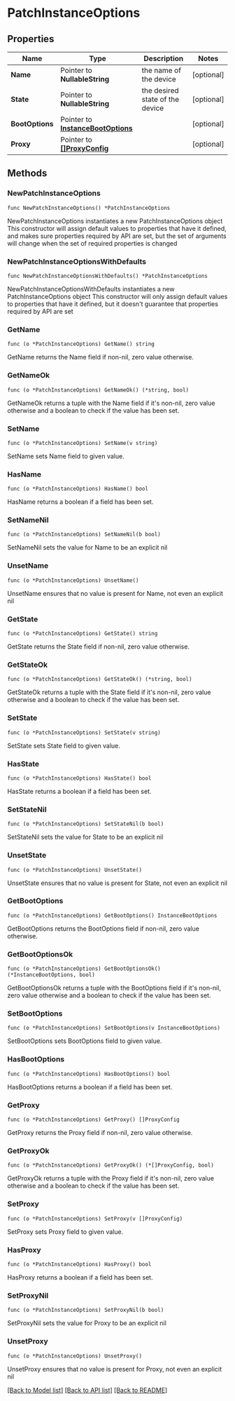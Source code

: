 # PatchInstanceOptions

## Properties

Name | Type | Description | Notes
------------ | ------------- | ------------- | -------------
**Name** | Pointer to **NullableString** | the name of the device | [optional] 
**State** | Pointer to **NullableString** | the desired state of the device | [optional] 
**BootOptions** | Pointer to [**InstanceBootOptions**](InstanceBootOptions.md) |  | [optional] 
**Proxy** | Pointer to [**[]ProxyConfig**](ProxyConfig.md) |  | [optional] 

## Methods

### NewPatchInstanceOptions

`func NewPatchInstanceOptions() *PatchInstanceOptions`

NewPatchInstanceOptions instantiates a new PatchInstanceOptions object
This constructor will assign default values to properties that have it defined,
and makes sure properties required by API are set, but the set of arguments
will change when the set of required properties is changed

### NewPatchInstanceOptionsWithDefaults

`func NewPatchInstanceOptionsWithDefaults() *PatchInstanceOptions`

NewPatchInstanceOptionsWithDefaults instantiates a new PatchInstanceOptions object
This constructor will only assign default values to properties that have it defined,
but it doesn't guarantee that properties required by API are set

### GetName

`func (o *PatchInstanceOptions) GetName() string`

GetName returns the Name field if non-nil, zero value otherwise.

### GetNameOk

`func (o *PatchInstanceOptions) GetNameOk() (*string, bool)`

GetNameOk returns a tuple with the Name field if it's non-nil, zero value otherwise
and a boolean to check if the value has been set.

### SetName

`func (o *PatchInstanceOptions) SetName(v string)`

SetName sets Name field to given value.

### HasName

`func (o *PatchInstanceOptions) HasName() bool`

HasName returns a boolean if a field has been set.

### SetNameNil

`func (o *PatchInstanceOptions) SetNameNil(b bool)`

 SetNameNil sets the value for Name to be an explicit nil

### UnsetName
`func (o *PatchInstanceOptions) UnsetName()`

UnsetName ensures that no value is present for Name, not even an explicit nil
### GetState

`func (o *PatchInstanceOptions) GetState() string`

GetState returns the State field if non-nil, zero value otherwise.

### GetStateOk

`func (o *PatchInstanceOptions) GetStateOk() (*string, bool)`

GetStateOk returns a tuple with the State field if it's non-nil, zero value otherwise
and a boolean to check if the value has been set.

### SetState

`func (o *PatchInstanceOptions) SetState(v string)`

SetState sets State field to given value.

### HasState

`func (o *PatchInstanceOptions) HasState() bool`

HasState returns a boolean if a field has been set.

### SetStateNil

`func (o *PatchInstanceOptions) SetStateNil(b bool)`

 SetStateNil sets the value for State to be an explicit nil

### UnsetState
`func (o *PatchInstanceOptions) UnsetState()`

UnsetState ensures that no value is present for State, not even an explicit nil
### GetBootOptions

`func (o *PatchInstanceOptions) GetBootOptions() InstanceBootOptions`

GetBootOptions returns the BootOptions field if non-nil, zero value otherwise.

### GetBootOptionsOk

`func (o *PatchInstanceOptions) GetBootOptionsOk() (*InstanceBootOptions, bool)`

GetBootOptionsOk returns a tuple with the BootOptions field if it's non-nil, zero value otherwise
and a boolean to check if the value has been set.

### SetBootOptions

`func (o *PatchInstanceOptions) SetBootOptions(v InstanceBootOptions)`

SetBootOptions sets BootOptions field to given value.

### HasBootOptions

`func (o *PatchInstanceOptions) HasBootOptions() bool`

HasBootOptions returns a boolean if a field has been set.

### GetProxy

`func (o *PatchInstanceOptions) GetProxy() []ProxyConfig`

GetProxy returns the Proxy field if non-nil, zero value otherwise.

### GetProxyOk

`func (o *PatchInstanceOptions) GetProxyOk() (*[]ProxyConfig, bool)`

GetProxyOk returns a tuple with the Proxy field if it's non-nil, zero value otherwise
and a boolean to check if the value has been set.

### SetProxy

`func (o *PatchInstanceOptions) SetProxy(v []ProxyConfig)`

SetProxy sets Proxy field to given value.

### HasProxy

`func (o *PatchInstanceOptions) HasProxy() bool`

HasProxy returns a boolean if a field has been set.

### SetProxyNil

`func (o *PatchInstanceOptions) SetProxyNil(b bool)`

 SetProxyNil sets the value for Proxy to be an explicit nil

### UnsetProxy
`func (o *PatchInstanceOptions) UnsetProxy()`

UnsetProxy ensures that no value is present for Proxy, not even an explicit nil

[[Back to Model list]](../README.md#documentation-for-models) [[Back to API list]](../README.md#documentation-for-api-endpoints) [[Back to README]](../README.md)


